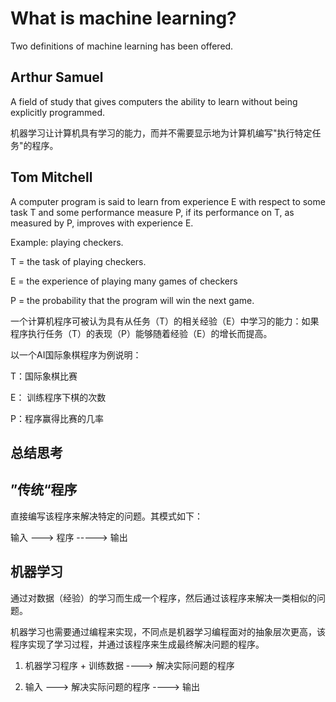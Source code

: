 # What is machine learning?

Two definitions of machine learning has been offered.

## Arthur Samuel
A field of study that gives computers the ability to learn without being explicitly programmed.

机器学习让计算机具有学习的能力，而并不需要显示地为计算机编写"执行特定任务"的程序。

## Tom Mitchell  
A computer program is said to learn from experience E with respect to some task T and some performance measure P, if its performance on T, as measured by P, improves with experience E.

Example: playing checkers.

T = the task of playing checkers.

E = the experience of playing many games of checkers

P = the probability that the program will win the next game.

一个计算机程序可被认为具有从任务（T）的相关经验（E）中学习的能力：如果程序执行任务（T）的表现（P）能够随着经验（E）的增长而提高。

以一个AI国际象棋程序为例说明：

T：国际象棋比赛

E： 训练程序下棋的次数

P：程序赢得比赛的几率

## 总结思考

## ”传统“程序

直接编写该程序来解决特定的问题。其模式如下：

输入 ---> 程序 -----> 输出

## 机器学习

通过对数据（经验）的学习而生成一个程序，然后通过该程序来解决一类相似的问题。

机器学习也需要通过编程来实现，不同点是机器学习编程面对的抽象层次更高，该程序实现了学习过程，并通过该程序来生成最终解决问题的程序。

1. 机器学习程序 + 训练数据 ----> 解决实际问题的程序 

2. 输入 ---> 解决实际问题的程序 ----> 输出